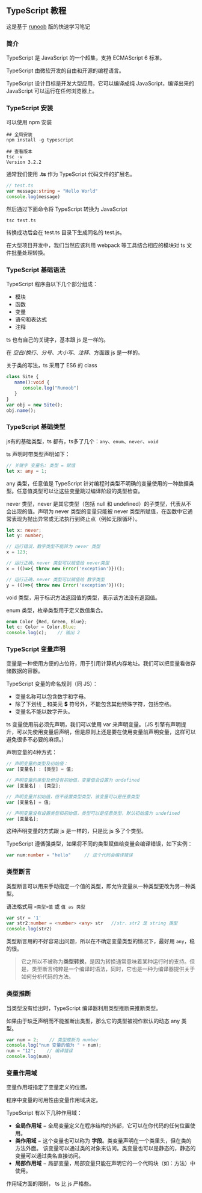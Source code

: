 ## TypeScript 教程

这是基于 [runoob](https://www.runoob.com/typescript/ts-tutorial.html) 版的快速学习笔记

### 简介

TypeScript 是 JavaScript 的一个超集，支持 ECMAScript 6 标准。

TypeScript 由微软开发的自由和开源的编程语言。

TypeScript 设计目标是开发大型应用，它可以编译成纯 JavaScript，编译出来的 JavaScript 可以运行在任何浏览器上。

### TypeScript 安装

可以使用 npm 安装

```shell
## 全局安装
npm install -g typescript

## 查看版本
tsc -v
Version 3.2.2
```

通常我们使用 **.ts** 作为 TypeScript 代码文件的扩展名。

```typescript
// test.ts
var message:string = "Hello World" 
console.log(message)
```

然后通过下面命令将 TypeScript 转换为 JavaScript

```shell
tsc test.ts
```

转换成功后会在 test.ts 目录下生成同名的 test.js。

在大型项目开发中，我们当然应该利用 webpack 等工具结合相应的模块对 ts 文件批量处理转换。

### TypeScript 基础语法

TypeScript 程序由以下几个部分组成：

- 模块
- 函数
- 变量
- 语句和表达式
- 注释

ts 也有自己的关键字，基本跟 js 是一样的。

在 *空白/换行*、*分号*、*大小写*、*注释*、方面跟 js 是一样的。

关于类的写法，ts 采用了 ES6 的 class

```typescript
class Site { 
   name():void { 
      console.log("Runoob") 
   } 
} 
var obj = new Site(); 
obj.name();
```

### TypeScript 基础类型

js有的基础类型，ts 都有，ts多了几个：`any`、`enum`、`never`、`void`

ts 声明时带类型声明如下：

```typescript
// 关键字 变量名: 类型 = 赋值
let x: any = 1;
```

any 类型，任意值是 TypeScript 针对编程时类型不明确的变量使用的一种数据类型。任意值类型可以让这些变量跳过编译阶段的类型检查。

never 类型，never 是其它类型（包括 null 和 undefined）的子类型，代表从不会出现的值。声明为 never 类型的变量只能被 never 类型所赋值，在函数中它通常表现为抛出异常或无法执行到终止点（例如无限循环）。

```typescript
let x: never;
let y: number;

// 运行错误，数字类型不能转为 never 类型
x = 123;

// 运行正确，never 类型可以赋值给 never类型
x = (()=>{ throw new Error('exception')})();

// 运行正确，never 类型可以赋值给 数字类型
y = (()=>{ throw new Error('exception')})();
```

void 类型，用于标识方法返回值的类型，表示该方法没有返回值。

enum 类型，枚举类型用于定义数值集合。

```typescript
enum Color {Red, Green, Blue};
let c: Color = Color.Blue;
console.log(c);    // 输出 2
```

### TypeScript 变量声明

变量是一种使用方便的占位符，用于引用计算机内存地址。我们可以把变量看做存储数据的容器。

TypeScript 变量的命名规则（同 JS）：

- 变量名称可以包含数字和字母。
- 除了下划线 **_** 和美元 **$** 符号外，不能包含其他特殊字符，包括空格。
- 变量名不能以数字开头。

ts 变量使用前必须先声明，我们可以使用 var 来声明变量。（JS 引擎有声明提升，可以先使用变量后声明，但是原则上还是要在使用变量前声明变量，这样可以避免很多不必要的麻烦。）

声明变量的4种方式：

```typescript
// 声明变量的类型及初始值：
var [变量名] : [类型] = 值;

// 声明变量的类型及但没有初始值，变量值会设置为 undefined
var [变量名] : [类型];

// 声明变量并初始值，但不设置类型类型，该变量可以是任意类型
var [变量名] = 值;

// 声明变量没有设置类型和初始值，类型可以是任意类型，默认初始值为 undefined
var [变量名];
```

这种声明变量的方式跟 js 是一样的，只是比 js 多了个类型。

TypeScript 遵循强类型，如果将不同的类型赋值给变量会编译错误，如下实例：

```typescript
var num:number = "hello"     // 这个代码会编译错误
```

### 类型断言

类型断言可以用来手动指定一个值的类型，即允许变量从一种类型更改为另一种类型。

语法格式用 `<类型>值` 或 `值 as 类型`

```typescript
var str = '1' 
var str2:number = <number> <any> str   //str、str2 是 string 类型
console.log(str2)
```

类型断言用的不好容易出问题，所以在不确定变量类型的情况下，最好用 `any`，稳的很。

> 它之所以不被称为**类型转换**，是因为转换通常意味着某种运行时的支持。但是，类型断言纯粹是一个编译时语法，同时，它也是一种为编译器提供关于如何分析代码的方法。

### 类型推断

当类型没有给出时，TypeScript 编译器利用类型推断来推断类型。

如果由于缺乏声明而不能推断出类型，那么它的类型被视作默认的动态 any 类型。

```typescript
var num = 2;    // 类型推断为 number
console.log("num 变量的值为 " + num); 
num = "12";    // 编译错误
console.log(num);
```

### 变量作用域

变量作用域指定了变量定义的位置。

程序中变量的可用性由变量作用域决定。

TypeScript 有以下几种作用域：

- **全局作用域** − 全局变量定义在程序结构的外部，它可以在你代码的任何位置使用。
- **类作用域** − 这个变量也可以称为 **字段**。类变量声明在一个类里头，但在类的方法外面。 该变量可以通过类的对象来访问。类变量也可以是静态的，静态的变量可以通过类名直接访问。
- **局部作用域** − 局部变量，局部变量只能在声明它的一个代码块（如：方法）中使用。

作用域方面的限制， ts 比 js 严格些。